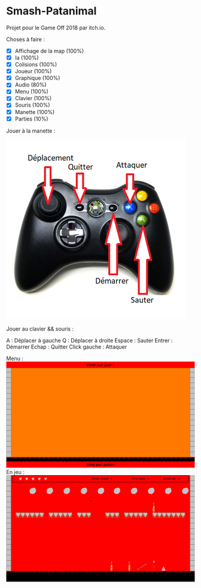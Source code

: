 # Smash-Patanimal

Projet pour le Game Off 2018 par itch.io.

Choses à faire :

- [x] Affichage de la map (100%)
- [x] Ia (100%)
- [x] Colisions (100%)
- [x] Joueur (100%)
- [x] Graphique (100%)
- [x] Audio (80%)
- [x] Menu (100%)
- [x] Clavier  (100%) 
- [x] Souris (100%)
- [x] Manette (100%)
- [x] Parties (10%)

Jouer à la manette : 

![Screenshot](manette.png)

Jouer au clavier && souris :

A : Déplacer à gauche
Q : Déplacer à droite
Espace : Sauter
Entrer : Démarrer
Echap : Quitter
Click gauche : Attaquer

Menu :
![Screenshot](screenshot.png)
En jeu :
![Screenshot](screenshotGame.png)
